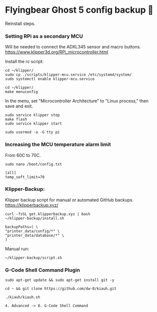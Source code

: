 # Flyingbear Ghost 5 config backup 💾
Reinstall steps.

### Setting RPi as a secondary MCU
Will be needed to connect the ADXL345 sensor and macro buttons.
https://www.klipper3d.org/RPi_microcontroller.html

Install the rc script:
```shell
cd ~/klipper/
sudo cp ./scripts/klipper-mcu.service /etc/systemd/system/
sudo systemctl enable klipper-mcu.service
```

```
cd ~/klipper/
make menuconfig
```
In the menu, set "Microcontroller Architecture" to "Linux process," then save and exit.

```shell
sudo service klipper stop
make flash
sudo service klipper start

sudo usermod -a -G tty pi
```
### Increasing the MCU temperature alarm limit
From 60C to 70C.
```shell
sudo nano /boot/config.txt

[all]
temp_soft_limit=70
```

### Klipper-Backup:
Klipper backup script for manual or automated GitHub backups.
https://klipperbackup.xyz/

```shell
curl -fsSL get.klipperbackup.xyz | bash
~/klipper-backup/install.sh
```

```shell
backupPaths=( \
"printer_data/config/*" \
"printer_data/database/*" \
)
```

Manual run:
```shell
~/klipper-backup/script.sh
```

### G-Code Shell Command Plugin
```shell
sudo apt-get update && sudo apt-get install git -y

cd ~ && git clone https://github.com/dw-0/kiauh.git

./kiauh/kiauh.sh

4. Advanced -> 8. G-Code Shell Command
```
